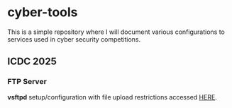 # cyber-tools
This is a simple repository where I will document various configurations to services used in cyber security competitions.

## ICDC 2025
### FTP Server
**vsftpd** setup/configuration with file upload restrictions accessed [HERE](./vsftpd.md).
